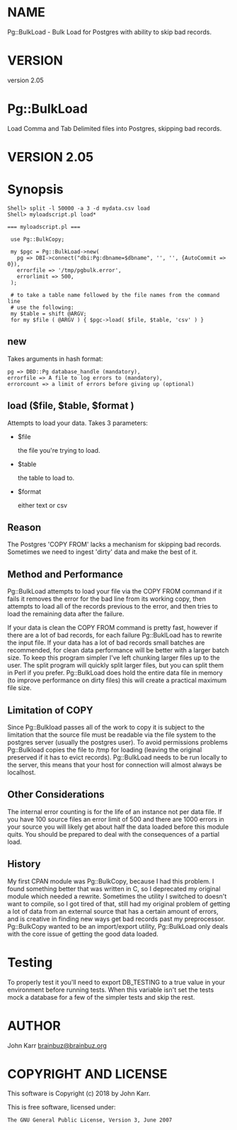# NAME

Pg::BulkLoad - Bulk Load for Postgres with ability to skip bad records.

# VERSION

version 2.05

# Pg::BulkLoad

Load Comma and Tab Delimited files into Postgres, skipping bad records.

# VERSION 2.05

# Synopsis

    Shell> split -l 50000 -a 3 -d mydata.csv load
    Shell> myloadscript.pl load*

    === myloadscript.pl ===

     use Pg::BulkCopy;

     my $pgc = Pg::BulkLoad->new(
       pg => DBI->connect("dbi:Pg:dbname=$dbname", '', '', {AutoCommit => 0}),
       errorfile => '/tmp/pgbulk.error',
       errorlimit => 500,
     );

     # to take a table name followed by the file names from the command line
     # use the following:
     my $table = shift @ARGV;
     for my $file ( @ARGV ) { $pgc->load( $file, $table, 'csv' ) }

## new

Takes arguments in hash format:

    pg => DBD::Pg database_handle (mandatory),
    errorfile => A file to log errors to (mandatory),
    errorcount => a limit of errors before giving up (optional)

## load ($file, $table, $format )

Attempts to load your data. Takes 3 parameters:

- $file

    the file you're trying to load.

- $table

    the table to load to.

- $format

    either text or csv

## Reason

The Postgres 'COPY FROM' lacks a mechanism for skipping bad records. Sometimes we need to ingest 'dirty' data and make the best of it.

## Method and Performance

Pg::BulkLoad attempts to load your file via the COPY FROM command if it fails it removes the error for the bad line from its working copy, then attempts to load all of the records previous to the error, and then tries to load the remaining data after the failure.

If your data is clean the COPY FROM command is pretty fast, however if there are a lot of bad records, for each failure Pg::BuklLoad has to rewrite the input file. If your data has a lot of bad records small batches are recommended, for clean data performance will be better with a larger batch size. To keep this program simpler I've left chunking larger files up to the user. The split program will quickly split larger files, but you can split them in Perl if you prefer. Pg::BulkLoad does hold the entire data file in memory (to improve performance on dirty files) this will create a practical maximum file size.

## Limitation of COPY

Since Pg::Bulkload passes all of the work to copy it is subject to the limitation that the source file must be readable via the file system to the postgres server (usually the postgres user). To avoid permissions problems Pg::Bulkload copies the file to /tmp for loading (leaving the original preserved if it has to evict records). Pg::BulkLoad needs to be run locally to the server, this means that your host for connection will almost always be localhost.

## Other Considerations

The internal error counting is for the life of an instance not per data file. If you have 100 source files an error limit of 500 and there are 1000 errors in your source you will likely get about half the data loaded before this module quits. You should be prepared to deal with the consequences of a partial load.

## History

My first CPAN module was Pg::BulkCopy, because I had this problem. I found something better that was written in C, so I deprecated my original module which needed a rewrite. Sometimes the utility I switched to doesn't want to compile, so I got tired of that, still had my original problem of getting a lot of data from an external source that has a certain amount of errors, and is creative in finding new ways get bad records past my preprocessor. Pg::BulkCopy wanted to be an import/export utility, Pg::BulkLoad only deals with the core issue of getting the good data loaded.

# Testing

To properly test it you'll need to export DB\_TESTING to a true value in your environment before running tests. When this variable isn't set the tests mock a database for a few of the simpler tests and skip the rest.

# AUTHOR

John Karr <brainbuz@brainbuz.org>

# COPYRIGHT AND LICENSE

This software is Copyright (c) 2018 by John Karr.

This is free software, licensed under:

    The GNU General Public License, Version 3, June 2007
